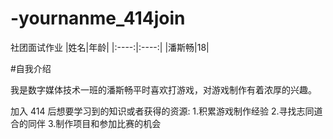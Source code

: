 # -yournanme_414join
社团面试作业
|姓名|年龄|
|:----:|:----:|
|潘斯畅|18|


#自我介绍

我是数字媒体技术一班的潘斯畅平时喜欢打游戏，对游戏制作有着浓厚的兴趣。

加入 414 后想要学习到的知识或者获得的资源:
1.积累游戏制作经验
2.寻找志同道合的同伴
3.制作项目和参加比赛的机会
